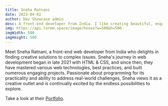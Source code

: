 ```yaml
---
title: Sneha Ratnani
date: 2023-04-02
author: Dev Showcase admin
desc: A front-end developer from India. I like creating beautiful, engaging, and accessible user experiences.
img: https://api.lorem.space/image/house?w=500&h=500
imgWidth: 500
imgHeight: 500
---
```


Meet Sneha Ratnani, a front-end web developer from India who delights in finding creative solutions to complex issues. Sneha's journey in web development began in late 2021 with HTML & CSS, and since then, they have mastered various web technologies, best practices, and built numerous engaging projects. Passionate about programming for its practicality and ability to address real-world challenges, Sneha views it as a creative outlet and is continually excited by the endless possibilities to explore.

Take a look at their [Portfolio](https://www.sneharatnani.com/).
